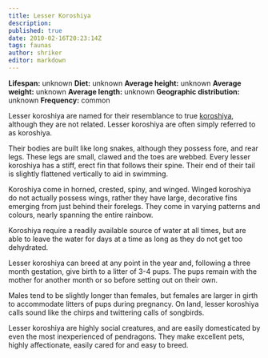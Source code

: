 ```yaml
---
title: Lesser Koroshiya
description:
published: true
date: 2010-02-16T20:23:14Z
tags: faunas
author: shriker
editor: markdown
---
```

<!-- infobox starts -->
**Lifespan:** unknown
**Diet:** unknown
**Average height:** unknown
**Average weight:** unknown
**Average length:** unknown
**Geographic distribution:** unknown
**Frequency:** common
<!-- infobox ends -->

Lesser koroshiya are named for their resemblance to true [koroshiya](/faunas/koroshiya), although they are not related. Lesser koroshiya are often simply referred to as koroshiya.

Their bodies are built like long snakes, although they possess fore, and rear legs. These legs are small, clawed and the toes are webbed. Every lesser koroshiya has a stiff, erect fin that follows their spine. Their end of their tail is slightly flattened vertically to aid in swimming.

Koroshiya come in horned, crested, spiny, and winged. Winged koroshiya do not actually possess wings, rather they have large, decorative fins emerging from just behind their forelegs. They come in varying patterns and colours, nearly spanning the entire rainbow.

Koroshiya require a readily available source of water at all times, but are able to leave the water for days at a time as long as they do not get too dehydrated.

Lesser koroshiya can breed at any point in the year and, following a three month gestation, give birth to a litter of 3-4 pups. The pups remain with the mother for another month or so before setting out on their own.

Males tend to be slightly longer than females, but females are larger in girth to accommodate litters of pups during pregnancy. On land, lesser koroshiya calls sound like the chirps and twittering calls of songbirds.

Lesser koroshiya are highly social creatures, and are easily domesticated by even the most inexperienced of pendragons. They make excellent pets, highly affectionate, easily cared for and easy to breed.